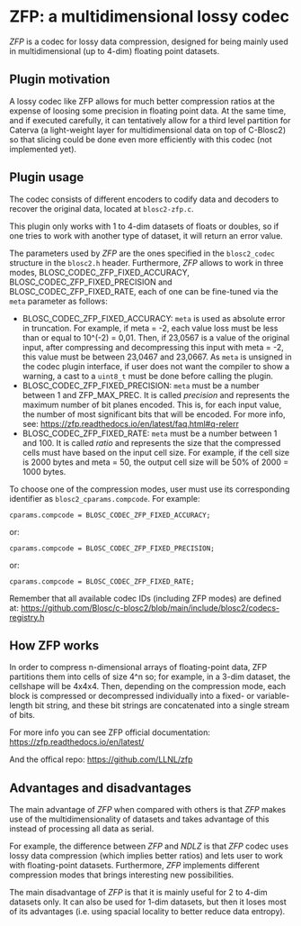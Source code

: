 ZFP: a multidimensional lossy codec
=============================================================================

*ZFP* is a codec for lossy data compression, designed for being mainly used in multidimensional (up to 4-dim) floating point datasets.

Plugin motivation
--------------------

A lossy codec like ZFP allows for much better compression ratios at the expense of loosing some precision in floating point data.  At the same time, and if executed carefully, it can tentatively allow for a third level partition for Caterva (a light-weight layer for multidimensional data on top of C-Blosc2) so that slicing could be done even more efficiently with this codec (not implemented yet).

Plugin usage
-------------------

The codec consists of different encoders to codify data and decoders to recover the original data, located at `blosc2-zfp.c`.

This plugin only works with 1 to 4-dim datasets of floats or doubles, so if one tries to work with another type of dataset, it will return an error value.

The parameters used by *ZFP* are the ones specified in the `blosc2_codec` structure in the `blosc2.h` header.
Furthermore, *ZFP* allows to work in three modes, BLOSC_CODEC_ZFP_FIXED_ACCURACY, BLOSC_CODEC_ZFP_FIXED_PRECISION and BLOSC_CODEC_ZFP_FIXED_RATE, each of one can be fine-tuned via the `meta` parameter as follows:

- BLOSC_CODEC_ZFP_FIXED_ACCURACY: `meta` is used as absolute error in truncation.  For example, if meta = -2, each value loss must be less than or equal to 10^(-2) = 0,01. Then, if 23,0567 is a value of the original input, after compressing and decompressing this input with meta = -2, this value must be between 23,0467 and 23,0667. As `meta` is unsigned in the codec plugin interface, if user does not want the compiler to show a warning, a cast to a `uint8_t` must be done before calling the plugin.
- BLOSC_CODEC_ZFP_FIXED_PRECISION: `meta` must be a number between 1 and ZFP_MAX_PREC. It is called *precision* and represents the maximum number of bit planes encoded. This is, for each input value, the number of most significant bits that will be encoded. For more info, see:
  https://zfp.readthedocs.io/en/latest/faq.html#q-relerr
- BLOSC_CODEC_ZFP_FIXED_RATE: `meta` must be a number between 1 and 100. It is called *ratio* and represents the size that the compressed cells must have based on the input cell size. For example, if the cell size is 2000 bytes and meta = 50, the output cell size will be 50% of 2000 = 1000 bytes.

To choose one of the compression modes, user must use its corresponding identifier as `blosc2_cparams.compcode`. For example:

    cparams.compcode = BLOSC_CODEC_ZFP_FIXED_ACCURACY;

or:

    cparams.compcode = BLOSC_CODEC_ZFP_FIXED_PRECISION;    

or:

    cparams.compcode = BLOSC_CODEC_ZFP_FIXED_RATE;

Remember that all available codec IDs (including ZFP modes) are defined at:
https://github.com/Blosc/c-blosc2/blob/main/include/blosc2/codecs-registry.h


How ZFP works
-------------------

In order to compress n-dimensional arrays of floating-point data, ZFP partitions them into cells of size 4^n so; for example, in a 3-dim dataset, the cellshape will be 4x4x4.
Then, depending on the compression mode, each block is compressed or decompressed individually into a fixed- or variable-length bit string, and these bit strings are concatenated into a single stream of bits.

For more info you can see ZFP official documentation:
https://zfp.readthedocs.io/en/latest/

And the offical repo:
https://github.com/LLNL/zfp

Advantages and disadvantages
------------------------------

The main advantage of *ZFP* when compared with others is that *ZFP* makes use of the multidimensionality of datasets and takes advantage of this instead of
processing all data as serial.

For example, the difference between *ZFP* and *NDLZ* is that *ZFP* codec uses lossy data compression (which implies better ratios) and lets user to work with floating-point datasets.  Furthermore, *ZFP* implements different compression modes that brings interesting new possibilities.

The main disadvantage of *ZFP* is that it is mainly useful for 2 to 4-dim datasets only. It can also be used for 1-dim datasets, but then it loses most of its advantages (i.e. using spacial locality to better reduce data entropy).
